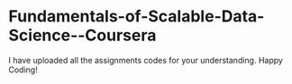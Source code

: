 # Fundamentals-of-Scalable-Data-Science--Coursera
I have uploaded all the assignments codes for your understanding. Happy Coding!
